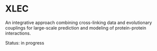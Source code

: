 # XLEC
An integrative approach combining cross-linking data and evolutionary couplings for large-scale prediction and modeling of protein-protein interactions. 

Status: in progress
